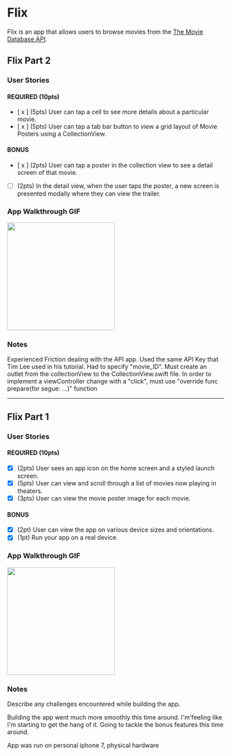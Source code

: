 # Flix

Flix is an app that allows users to browse movies from the [The Movie Database API](http://docs.themoviedb.apiary.io/#).


## Flix Part 2

### User Stories

#### REQUIRED (10pts)
- [ x ] (5pts) User can tap a cell to see more details about a particular movie.
- [ x ] (5pts) User can tap a tab bar button to view a grid layout of Movie Posters using a CollectionView.

#### BONUS
- [ x ] (2pts) User can tap a poster in the collection view to see a detail screen of that movie.
- [ ] (2pts) In the detail view, when the user taps the poster, a new screen is presented modally where they can view the trailer.

### App Walkthrough GIF

<img src="https://imgur.com/qvbZpzo.gif" width=250><br>

### Notes
Experienced Friction dealing with the API app. Used the same API Key that Tim Lee used in his tutorial. Had to specify "movie_ID". 
Must create an outlet from the collectionView to the CollectionView.swift file.
In order to implement a viewController change with a "click", must use "override func prepare(for segue: ...)" function

---

## Flix Part 1

### User Stories

#### REQUIRED (10pts)
- [x] (2pts) User sees an app icon on the home screen and a styled launch screen.
- [x] (5pts) User can view and scroll through a list of movies now playing in theaters.
- [x] (3pts) User can view the movie poster image for each movie.

#### BONUS
- [x] (2pt) User can view the app on various device sizes and orientations.
- [x] (1pt) Run your app on a real device.

### App Walkthrough GIF

<img src="https://imgur.com/ecPjRSA" width=250><br>

### Notes
Describe any challenges encountered while building the app.


Building the app went much more smoothly this time around. I'm'feeling like I'm starting to get the hang of it. Going to tackle the bonus features this time around. 

App was run on personal iphone 7, physical hardware
